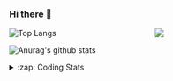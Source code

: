 ### Hi there 👋

<!--
**tao8687/tao8687** is a ✨ _special_ ✨ repository because its `README.md` (this file) appears on your GitHub profile.

Here are some ideas to get you started:

- 🔭 I’m currently working on ...
- 🌱 I’m currently learning ...
- 👯 I’m looking to collaborate on ...
- 🤔 I’m looking for help with ...
- 💬 Ask me about ...
- 📫 How to reach me: ...
- 😄 Pronouns: ...
- ⚡ Fun fact: ...
-->

<img align='right' src="https://media.giphy.com/media/M9gbBd9nbDrOTu1Mqx/giphy.gif" width="240">

  
![Top Langs](https://github-readme-stats.vercel.app/api/top-langs/?username=tao8687&layout=compact&title_color=23238E&text_color=A67D3D)

![Anurag's github stats](https://github-readme-stats.vercel.app/api?username=tao8687&show_icons=true&&text_color=A67D3D&title_color=23238E&show_icons=false&count_private=true&hide=stars)

<details>
  <summary>:zap: Coding Stats</summary>
  <br>
    
<!--START_SECTION:waka-->
![Code Time](http://img.shields.io/badge/Code%20Time-1%2C829%20hrs%208%20mins-blue)

![Profile Views](http://img.shields.io/badge/Profile%20Views-0-blue)

**🐱 My GitHub Data** 

> 📦 1.5 MB Used in GitHub's Storage 
 > 
> 🏆 381 Contributions in the Year 2024
 > 
> 🚫 Not Opted to Hire
 > 
> 📜 62 Public Repositories 
 > 
> 🔑 25 Private Repositories 
 > 
**I'm an Early 🐤** 

```text
🌞 Morning                1597 commits        ██████████████████████░░░   88.23 % 
🌆 Daytime                90 commits          █░░░░░░░░░░░░░░░░░░░░░░░░   04.97 % 
🌃 Evening                119 commits         ██░░░░░░░░░░░░░░░░░░░░░░░   06.57 % 
🌙 Night                  4 commits           ░░░░░░░░░░░░░░░░░░░░░░░░░   00.22 % 
```
📅 **I'm Most Productive on Wednesday** 

```text
Monday                   260 commits         ████░░░░░░░░░░░░░░░░░░░░░   14.36 % 
Tuesday                  247 commits         ███░░░░░░░░░░░░░░░░░░░░░░   13.65 % 
Wednesday                316 commits         ████░░░░░░░░░░░░░░░░░░░░░   17.46 % 
Thursday                 240 commits         ███░░░░░░░░░░░░░░░░░░░░░░   13.26 % 
Friday                   256 commits         ████░░░░░░░░░░░░░░░░░░░░░   14.14 % 
Saturday                 250 commits         ███░░░░░░░░░░░░░░░░░░░░░░   13.81 % 
Sunday                   241 commits         ███░░░░░░░░░░░░░░░░░░░░░░   13.31 % 
```


📊 **This Week I Spent My Time On** 

```text
🕑︎ Time Zone: Asia/Shanghai

💬 Programming Languages: 
C++                      12 hrs 14 mins      █████████████████░░░░░░░░   68.44 % 
Python                   2 hrs 30 mins       ████░░░░░░░░░░░░░░░░░░░░░   14.06 % 
Other                    51 mins             █░░░░░░░░░░░░░░░░░░░░░░░░   04.82 % 
CMake                    39 mins             █░░░░░░░░░░░░░░░░░░░░░░░░   03.68 % 
INI                      34 mins             █░░░░░░░░░░░░░░░░░░░░░░░░   03.24 % 

🔥 Editors: 
VS Code                  17 hrs 53 mins      █████████████████████████   100.00 % 

🐱‍💻 Projects: 
src                      10 hrs 25 mins      ███████████████░░░░░░░░░░   58.25 % 
LaserMotionProject       2 hrs 36 mins       ████░░░░░░░░░░░░░░░░░░░░░   14.58 % 
nicegui_ros1_ws          2 hrs 32 mins       ████░░░░░░░░░░░░░░░░░░░░░   14.20 % 
LaserUndistortion        41 mins             █░░░░░░░░░░░░░░░░░░░░░░░░   03.86 % 
diffbot                  25 mins             █░░░░░░░░░░░░░░░░░░░░░░░░   02.36 % 

💻 Operating System: 
Linux                    17 hrs 53 mins      █████████████████████████   100.00 % 
```

**I Mostly Code in C++** 

```text
C++                      11 repos            ████████░░░░░░░░░░░░░░░░░   31.43 % 
Python                   10 repos            ███████░░░░░░░░░░░░░░░░░░   28.57 % 
JavaScript               2 repos             █░░░░░░░░░░░░░░░░░░░░░░░░   05.71 % 
Batchfile                1 repo              █░░░░░░░░░░░░░░░░░░░░░░░░   02.86 % 
HTML                     1 repo              █░░░░░░░░░░░░░░░░░░░░░░░░   02.86 % 
```



**Timeline**

![Lines of Code chart](https://raw.githubusercontent.com/tao8687/tao8687/master/assets/bar_graph.png)


 Last Updated on 24/12/2024 01:39:51 UTC
<!--END_SECTION:waka-->
</details>
